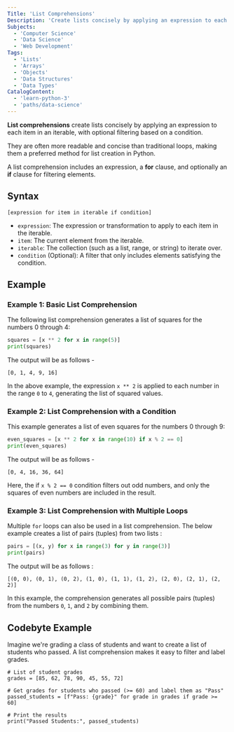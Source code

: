 ```yaml
---
Title: 'List Comprehensions'
Description: 'Create lists concisely by applying an expression to each item in an iterable, with optional filtering based on a condition.'
Subjects:
  - 'Computer Science'
  - 'Data Science'
  - 'Web Development'
Tags:
  - 'Lists'
  - 'Arrays'
  - 'Objects'
  - 'Data Structures'
  - 'Data Types'
CatalogContent:
  - 'learn-python-3'
  - 'paths/data-science'
---
```


**List comprehensions** create lists concisely by applying an expression to each item in an iterable, with optional filtering based on a condition.

They are often more readable and concise than traditional loops, making them a preferred method for list creation in Python.

A list comprehension includes an expression, a **for** clause, and optionally an **if** clause for filtering elements.

## Syntax

```pseudo
[expression for item in iterable if condition]
```

- `expression`: The expression or transformation to apply to each item in the iterable.
- `item`: The current element from the iterable.
- `iterable`: The collection (such as a list, range, or string) to iterate over.
- `condition` (Optional): A filter that only includes elements satisfying the condition.

## Example

### Example 1: Basic List Comprehension

The following list comprehension generates a list of squares for the numbers 0 through 4:

```py
squares = [x ** 2 for x in range(5)]
print(squares)
```

The output will be as follows -

```shell
[0, 1, 4, 9, 16]
```

In the above example, the expression `x ** 2` is applied to each number in the range `0` to `4`, generating the list of squared values.

### Example 2: List Comprehension with a Condition

This example generates a list of even squares for the numbers 0 through 9:

```py
even_squares = [x ** 2 for x in range(10) if x % 2 == 0]
print(even_squares)
```

The output will be as follows -

```shell
[0, 4, 16, 36, 64]
```

Here, the if `x % 2 == 0` condition filters out odd numbers, and only the squares of even numbers are included in the result.

### Example 3: List Comprehension with Multiple Loops

Multiple `for` loops can also be used in a list comprehension. The below example creates a list of pairs (tuples) from two lists :

```py
pairs = [(x, y) for x in range(3) for y in range(3)]
print(pairs)
```

The output will be as follows :

```shell
[(0, 0), (0, 1), (0, 2), (1, 0), (1, 1), (1, 2), (2, 0), (2, 1), (2, 2)]
```

In this example, the comprehension generates all possible pairs (tuples) from the numbers `0`, `1`, and `2` by combining them.

## Codebyte Example

Imagine we're grading a class of students and want to create a list of students who passed. A list comprehension makes it easy to filter and label grades.

```codebyte/python
# List of student grades
grades = [85, 62, 78, 90, 45, 55, 72]

# Get grades for students who passed (>= 60) and label them as "Pass"
passed_students = [f"Pass: {grade}" for grade in grades if grade >= 60]

# Print the results
print("Passed Students:", passed_students)
```
